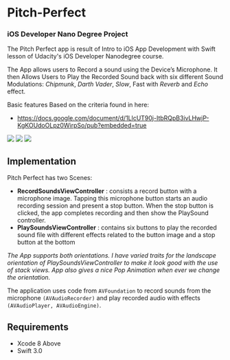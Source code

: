 # Pitch-Perfect
### iOS Developer Nano Degree Project

The Pitch Perfect app is result of Intro to iOS App Development with Swift lesson of Udacity's iOS Developer Nanodegree course.

The App allows users to Record a sound using the Device’s Microphone. It then Allows Users to Play the Recorded Sound back with six different Sound Modulations: _Chipmunk_, _Darth Vader_, _Slow_, Fast with _Reverb_ and _Echo_ effect.

Basic features Based on the criteria found in here:
- https://docs.google.com/document/d/1LlcUT90j-ItbRQpB3ivLHwjP-KgKOUdoOLpz0WirpSo/pub?embedded=true

![](/ScreenShots/ScreenShot1.png) ![](/ScreenShots/ScreenShot2.png) ![](/ScreenShots/ScreenShot4.png)
                          
## Implementation

Pitch Perfect has two Scenes: 

- **RecordSoundsViewController** : consists a record button with a microphone image. Tapping this microphone button starts an audio recording session and present a stop button. When the stop button is clicked, the app completes recording and then show the PlaySound controller.
- **PlaySoundsViewController** : contains six buttons to play the recorded sound file with different effects related to the button image and a stop button at the bottom

*The App supports both orientations. I have varied traits for the landscape orientation of PlaySoundsViewController to make it look good with the use of stack views. App also gives a nice Pop Animation when ever we change the orientation.*

The application uses code from `AVFoundation` to record sounds from the microphone `(AVAudioRecorder)` and play recorded audio with effects `(AVAudioPlayer, AVAudioEngine)`.

## Requirements

- Xcode 8 Above
- Swift 3.0
